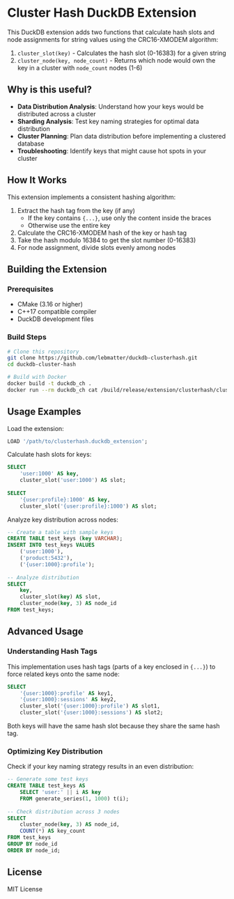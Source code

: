 # Cluster Hash DuckDB Extension

This DuckDB extension adds two functions that calculate hash slots and node assignments for string values using the CRC16-XMODEM algorithm:

1. `cluster_slot(key)` - Calculates the hash slot (0-16383) for a given string
2. `cluster_node(key, node_count)` - Returns which node would own the key in a cluster with `node_count` nodes (1-6)

## Why is this useful?

- **Data Distribution Analysis**: Understand how your keys would be distributed across a cluster
- **Sharding Analysis**: Test key naming strategies for optimal data distribution
- **Cluster Planning**: Plan data distribution before implementing a clustered database
- **Troubleshooting**: Identify keys that might cause hot spots in your cluster

## How It Works

This extension implements a consistent hashing algorithm:

1. Extract the hash tag from the key (if any)
   - If the key contains `{...}`, use only the content inside the braces
   - Otherwise use the entire key
2. Calculate the CRC16-XMODEM hash of the key or hash tag
3. Take the hash modulo 16384 to get the slot number (0-16383)
4. For node assignment, divide slots evenly among nodes

## Building the Extension

### Prerequisites

- CMake (3.16 or higher)
- C++17 compatible compiler
- DuckDB development files

### Build Steps

```bash
# Clone this repository
git clone https://github.com/lebmatter/duckdb-clusterhash.git
cd duckdb-cluster-hash

# Build with Docker
docker build -t duckdb_ch .
docker run --rm duckdb_ch cat /build/release/extension/clusterhash/clusterhash.duckdb_extension > clusterhash.duckdb_extension
```

## Usage Examples

Load the extension:

```sql
LOAD '/path/to/clusterhash.duckdb_extension';
```

Calculate hash slots for keys:

```sql
SELECT 
    'user:1000' AS key,
    cluster_slot('user:1000') AS slot;
    
SELECT 
    '{user:profile}:1000' AS key,
    cluster_slot('{user:profile}:1000') AS slot;
```

Analyze key distribution across nodes:

```sql
-- Create a table with sample keys
CREATE TABLE test_keys (key VARCHAR);
INSERT INTO test_keys VALUES
    ('user:1000'),
    ('product:5432'),
    ('{user:1000}:profile');
    
-- Analyze distribution
SELECT 
    key,
    cluster_slot(key) AS slot,
    cluster_node(key, 3) AS node_id
FROM test_keys;
```

## Advanced Usage

### Understanding Hash Tags

This implementation uses hash tags (parts of a key enclosed in `{...}`) to force related keys onto the same node:

```sql
SELECT 
    '{user:1000}:profile' AS key1,
    '{user:1000}:sessions' AS key2,
    cluster_slot('{user:1000}:profile') AS slot1,
    cluster_slot('{user:1000}:sessions') AS slot2;
```

Both keys will have the same hash slot because they share the same hash tag.

### Optimizing Key Distribution

Check if your key naming strategy results in an even distribution:

```sql
-- Generate some test keys
CREATE TABLE test_keys AS 
    SELECT 'user:' || i AS key 
    FROM generate_series(1, 1000) t(i);
    
-- Check distribution across 3 nodes
SELECT 
    cluster_node(key, 3) AS node_id,
    COUNT(*) AS key_count
FROM test_keys
GROUP BY node_id
ORDER BY node_id;
```

## License

MIT License